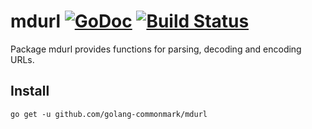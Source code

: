 mdurl [![GoDoc](http://godoc.org/github.com/golang-commonmark/mdurl?status.svg)](http://godoc.org/github.com/golang-commonmark/mdurl) [![Build Status](https://travis-ci.org/golang-commonmark/mdurl.png?branch=master)](https://travis-ci.org/golang-commonmark/mdurl)
=====

Package mdurl provides functions for parsing, decoding and encoding URLs.

## Install

    go get -u github.com/golang-commonmark/mdurl
